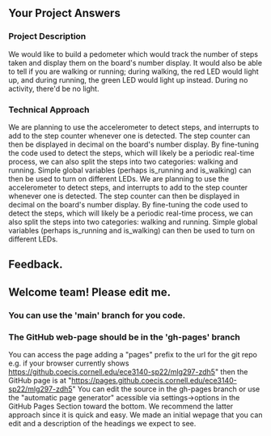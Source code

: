 ## Your Project Answers

### Project Description

We would like to build a pedometer which would track the number of steps taken and display them on the board's number display. It would also be able to tell if you are walking or running; during walking, the red LED would light up, and during running, the green LED would light up instead. During no activity, there'd be no light.
### Technical Approach

We are planning to use the accelerometer to detect steps, and interrupts to add to the step counter whenever one is detected. The step counter can then be displayed in decimal on the board's number display. By fine-tuning the code used to detect the steps, which will likely be a periodic real-time process, we can also split the steps into two categories: walking and running. Simple global variables (perhaps is_running and is_walking) can then be used to turn on different LEDs.
We are planning to use the accelerometer to detect steps, and interrupts to add to the step counter whenever one is detected. The step counter can then be displayed in decimal on the board's number display. By fine-tuning the code used to detect the steps, which will likely be a periodic real-time process, we can also split the steps into two categories: walking and running. Simple global variables (perhaps is_running and is_walking) can then be used to turn on different LEDs.

## Feedback.

## Welcome team! Please edit me.
### You can use the 'main' branch for you code.
### The GitHub web-page should be in the 'gh-pages' branch
You can access the page adding a "pages" prefix to the url for the git repo e.g. if your browser currently shows https://github.coecis.cornell.edu/ece3140-sp22/mlg297-zdh5" then the GitHub page is at "https://pages.github.coecis.cornell.edu/ece3140-sp22/mlg297-zdh5" You can edit the source in the gh-pages branch or use the "automatic page generator" acessible via settings->options in the GitHub Pages Section toward the bottom. We recommend the latter approach since it is quick and easy. We made an initial wepage that you can edit and a description of the headings we expect to see.
